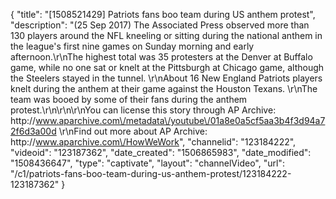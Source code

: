 {
    "title": "[1508521429] Patriots fans boo team during US anthem protest",
    "description": "(25 Sep 2017) The Associated Press observed more than 130 players around the NFL kneeling or sitting during the national anthem in the league's first nine games on Sunday morning and early afternoon.\r\nThe highest total was 35 protesters at the Denver at Buffalo game, while no one sat or knelt at the Pittsburgh at Chicago game, although the Steelers stayed in the tunnel. \r\nAbout 16 New England Patriots players knelt during the anthem at their game against the Houston Texans. \r\nThe team was booed by some of their fans during the anthem protest.\r\n\r\n\r\nYou can license this story through AP Archive: http:\/\/www.aparchive.com\/metadata\/youtube\/01a8e0a5cf5aa3b4f3d94a72f6d3a00d \r\nFind out more about AP Archive: http:\/\/www.aparchive.com\/HowWeWork",
    "channelid": "123184222",
    "videoid": "123187362",
    "date_created": "1506865983",
    "date_modified": "1508436647",
    "type": "captivate",
    "layout": "channelVideo",
    "url": "\/c1\/patriots-fans-boo-team-during-us-anthem-protest\/123184222-123187362"
}